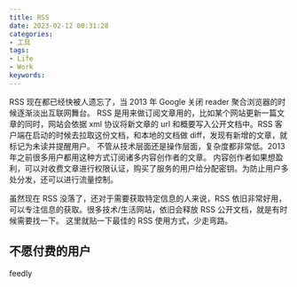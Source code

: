 ```yaml
---
title: RSS
date: 2023-02-12 00:31:28
categories:
- 工具
tags:
- Life
- Work
keywords:
---
```


RSS 现在都已经快被人遗忘了，当 2013 年 Google 关闭 reader 聚合浏览器的时候逐渐淡出互联网舞台。
RSS 是用来做订阅文章用的，比如某个网站更新一篇文章的同时，网站会依据 xml 协议将新文章的 url 和概要写入公开文档中。RSS 客户端在启动的时候去拉取这份文档，和本地的文档做 diff，发现有新增的文章，就标记为未读并提醒用户。
不管从技术层面还是操作层面，复杂度都非常低。2013 年之前很多用户都用这种方式订阅诸多内容创作者的文章。
内容创作者如果想盈利，可以对收费文章进行权限认证，购买了服务的用户给分配密钥。为防止用户多处分发，还可以进行流量控制。

虽然现在 RSS 没落了，还对于需要获取特定信息的人来说，RSS 依旧非常好用，可以专注信息的获取。很多技术/生活网站，依旧会释放 RSS 公开文档，就是有时候需要找一下。
这里就贴一下最佳的 RSS 使用方式，少走弯路。

## 不愿付费的用户

feedly
